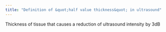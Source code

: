 ```yaml
---
title: "Definition of &quot;half value thickness&quot; in ultrasound"
---
```

Thickness of tissue that causes a reduction of ultrasound intensity by 3dB

